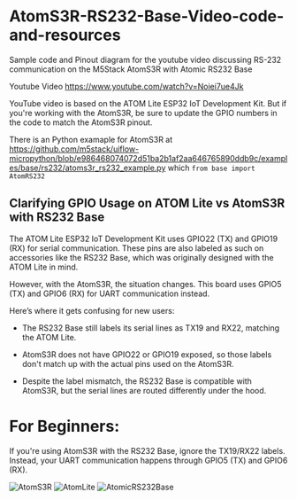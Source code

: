 # AtomS3R-RS232-Base-Video-code-and-resources
Sample code and Pinout diagram for the youtube video discussing RS-232 communication on the M5Stack AtomS3R with Atomic RS232 Base

Youtube Video
https://www.youtube.com/watch?v=Noiei7ue4Jk

YouTube video is based on the ATOM Lite ESP32 IoT Development Kit. But if you're working with the AtomS3R, be sure to update the GPIO numbers in the code to match the AtomS3R pinout.

There is an Python examaple for AtomS3R at https://github.com/m5stack/uiflow-micropython/blob/e986468074072d51ba2b1af2aa646765890ddb9c/examples/base/rs232/atoms3r_rs232_example.py which `from base import AtomRS232`

## Clarifying GPIO Usage on ATOM Lite vs AtomS3R with RS232 Base

The ATOM Lite ESP32 IoT Development Kit uses GPIO22 (TX) and GPIO19 (RX) for serial communication. These pins are also labeled as such on accessories like the RS232 Base, which was originally designed with the ATOM Lite in mind.

However, with the AtomS3R, the situation changes. This board uses GPIO5 (TX) and GPIO6 (RX) for UART communication instead.

Here’s where it gets confusing for new users:

* The RS232 Base still labels its serial lines as TX19 and RX22, matching the ATOM Lite.

*  AtomS3R does not have GPIO22 or GPIO19 exposed, so those labels don't match up with the actual pins used on the AtomS3R.

*  Despite the label mismatch, the RS232 Base is compatible with AtomS3R, but the serial lines are routed differently under the hood.

# For Beginners:
If you're using AtomS3R with the RS232 Base, ignore the TX19/RX22 labels. Instead, your UART communication happens through GPIO5 (TX) and GPIO6 (RX).

![AtomS3R](https://m5stack-doc.oss-cn-shenzhen.aliyuncs.com/680/C126_PinMap_01.jpg "AtomS3R")
![AtomLite](https://m5stack-doc.oss-cn-shenzhen.aliyuncs.com/673/C008_PinMap_01.jpg "AtomLite")
![AtomicRS232Base](https://static-cdn.m5stack.com/resource/docs/products/atom/Atomic%20RS232%20Base/img-9e1d7b17-ff71-4099-b13c-22f3a5baf48e.webp "AtomicRS232Base")

